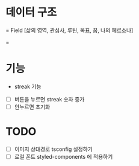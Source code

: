 # 데이터 구조

= Field
[삶의 영역, 관심사, 루틴, 목표, 꿈, 나의 페르소나]

=

# 기능

- streak 기능
- [ ] 버튼을 누르면 streak 숫자 증가
- [ ] 안누르면 초기화

# TODO

- [ ] 이미지 상대경로 tsconfig 설정하기
- [ ] 로컬 폰트 styled-components 에 적용하기
